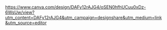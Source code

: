 https://www.canva.com/design/DAFy12rAJG4/oSEN0hfhUCuu0xDz-6WsUw/view?utm_content=DAFy12rAJG4&utm_campaign=designshare&utm_medium=link&utm_source=editor
